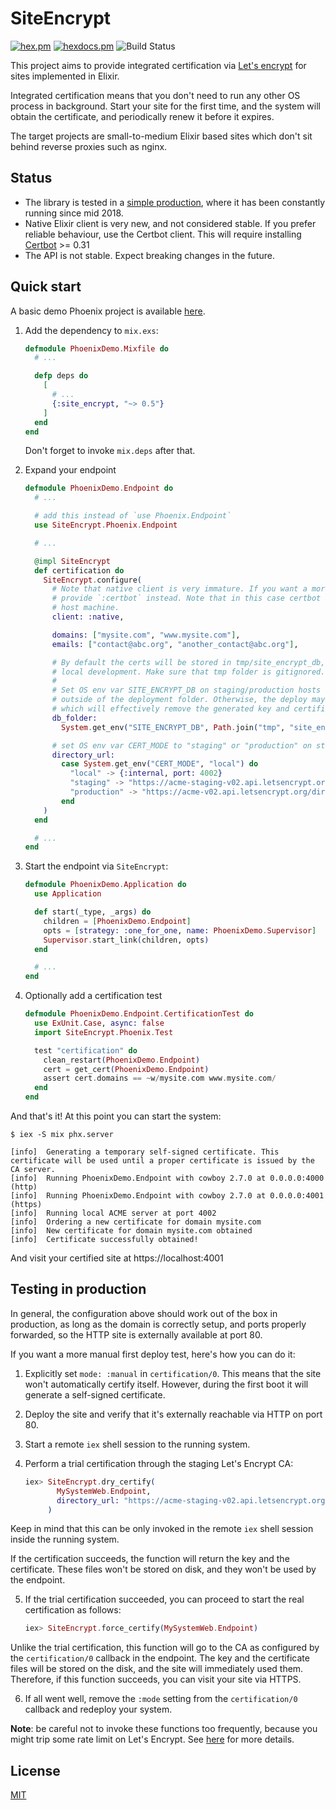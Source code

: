 # SiteEncrypt

[![hex.pm](https://img.shields.io/hexpm/v/parent.svg?style=flat-square)](https://hex.pm/packages/site_encrypt)
[![hexdocs.pm](https://img.shields.io/badge/docs-latest-green.svg?style=flat-square)](https://hexdocs.pm/site_encrypt/)
![Build Status](https://github.com/sasa1977/site_encrypt/workflows/site_encrypt/badge.svg)

This project aims to provide integrated certification via [Let's encrypt](https://letsencrypt.org/) for sites implemented in Elixir.

Integrated certification means that you don't need to run any other OS process in background. Start your site for the first time, and the system will obtain the certificate, and periodically renew it before it expires.

The target projects are small-to-medium Elixir based sites which don't sit behind reverse proxies such as nginx.

## Status

- The library is tested in a [simple production](https://www.theerlangelist.com), where it has been constantly running since mid 2018.
- Native Elixir client is very new, and not considered stable. If you prefer reliable behaviour, use the Certbot client. This will require installing [Certbot](https://certbot.eff.org/) >= 0.31
- The API is not stable. Expect breaking changes in the future.

## Quick start

A basic demo Phoenix project is available [here](https://github.com/sasa1977/site_encrypt/tree/master/demos/phoenix).

1. Add the dependency to `mix.exs`:

    ```elixir
    defmodule PhoenixDemo.Mixfile do
      # ...

      defp deps do
        [
          # ...
          {:site_encrypt, "~> 0.5"}
        ]
      end
    end
    ```

    Don't forget to invoke `mix.deps` after that.

1. Expand your endpoint

    ```elixir
    defmodule PhoenixDemo.Endpoint do
      # ...

      # add this instead of `use Phoenix.Endpoint`
      use SiteEncrypt.Phoenix.Endpoint

      # ...

      @impl SiteEncrypt
      def certification do
        SiteEncrypt.configure(
          # Note that native client is very immature. If you want a more stable behaviour, you can
          # provide `:certbot` instead. Note that in this case certbot needs to be installed on the
          # host machine.
          client: :native,

          domains: ["mysite.com", "www.mysite.com"],
          emails: ["contact@abc.org", "another_contact@abc.org"],

          # By default the certs will be stored in tmp/site_encrypt_db, which is convenient for
          # local development. Make sure that tmp folder is gitignored.
          #
          # Set OS env var SITE_ENCRYPT_DB on staging/production hosts to some absolute path
          # outside of the deployment folder. Otherwise, the deploy may delete the db_folder,
          # which will effectively remove the generated key and certificate files.
          db_folder:
            System.get_env("SITE_ENCRYPT_DB", Path.join("tmp", "site_encrypt_db")),

          # set OS env var CERT_MODE to "staging" or "production" on staging/production hosts
          directory_url:
            case System.get_env("CERT_MODE", "local") do
              "local" -> {:internal, port: 4002}
              "staging" -> "https://acme-staging-v02.api.letsencrypt.org/directory"
              "production" -> "https://acme-v02.api.letsencrypt.org/directory"
            end
        )
      end

      # ...
    end
    ```

1. Start the endpoint via `SiteEncrypt`:

    ```elixir
    defmodule PhoenixDemo.Application do
      use Application

      def start(_type, _args) do
        children = [PhoenixDemo.Endpoint]
        opts = [strategy: :one_for_one, name: PhoenixDemo.Supervisor]
        Supervisor.start_link(children, opts)
      end

      # ...
    end
    ```

1. Optionally add a certification test

    ```elixir
    defmodule PhoenixDemo.Endpoint.CertificationTest do
      use ExUnit.Case, async: false
      import SiteEncrypt.Phoenix.Test

      test "certification" do
        clean_restart(PhoenixDemo.Endpoint)
        cert = get_cert(PhoenixDemo.Endpoint)
        assert cert.domains == ~w/mysite.com www.mysite.com/
      end
    end
    ```

And that's it! At this point you can start the system:

```text
$ iex -S mix phx.server

[info]  Generating a temporary self-signed certificate. This certificate will be used until a proper certificate is issued by the CA server.
[info]  Running PhoenixDemo.Endpoint with cowboy 2.7.0 at 0.0.0.0:4000 (http)
[info]  Running PhoenixDemo.Endpoint with cowboy 2.7.0 at 0.0.0.0:4001 (https)
[info]  Running local ACME server at port 4002
[info]  Ordering a new certificate for domain mysite.com
[info]  New certificate for domain mysite.com obtained
[info]  Certificate successfully obtained!
```

And visit your certified site at https://localhost:4001

## Testing in production

In general, the configuration above should work out of the box in production, as long as the domain is correctly setup, and ports properly forwarded, so the HTTP site is externally available at port 80.

If you want a more manual first deploy test, here's how you can do it:

1. Explicitly set `mode: :manual` in `certification/0`. This means that the site won't automatically certify itself. However, during the first boot it will generate a self-signed certificate.

2. Deploy the site and verify that it's externally reachable via HTTP on port 80.

3. Start a remote `iex` shell session to the running system.

4. Perform a trial certification through the staging Let's Encrypt CA:

    ```elixir
    iex> SiteEncrypt.dry_certify(
           MySystemWeb.Endpoint,
           directory_url: "https://acme-staging-v02.api.letsencrypt.org/directory"
         )
    ```

  Keep in mind that this can be only invoked in the remote `iex` shell session inside the running system.

  If the certification succeeds, the function will return the key and the certificate. These files won't be stored on disk, and they won't be used by the endpoint.

5. If the trial certification succeeded, you can proceed to start the real certification as follows:

    ```elixir
    iex> SiteEncrypt.force_certify(MySystemWeb.Endpoint)
    ```

  Unlike the trial certification, this function will go to the CA as configured by the `certification/0` callback in the endpoint. The key and the certificate files will be stored on the disk, and the site will immediately used them. Therefore, if this function succeeds, you can visit your site via HTTPS.

6. If all went well, remove the `:mode` setting from the `certification/0` callback and redeploy your system.

__Note__: be careful not to invoke these functions too frequently, because you might trip some rate limit on Let's Encrypt. See [here](https://letsencrypt.org/docs/rate-limits/) for more details.


## License

[MIT](./LICENSE)
